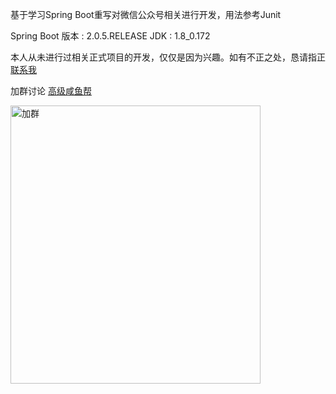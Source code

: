 基于学习Spring Boot重写对微信公众号相关进行开发，用法参考Junit

Spring Boot 版本 : 2.0.5.RELEASE
JDK : 1.8_0.172

本人从未进行过相关正式项目的开发，仅仅是因为兴趣。如有不正之处，恳请指正<a href="mailto:jjjfjf@gmail.com">联系我</a>

加群讨论 <a target="_blank" href="//shang.qq.com/wpa/qunwpa?idkey=9ad296404bd58e083ef862a7ef1858cce71daa28004c9851ade73b634720e403">高级咸鱼帮</a>

<img alt="加群" class="has" height="445" src="https://img-blog.csdn.net/20170923183359779" width="400">